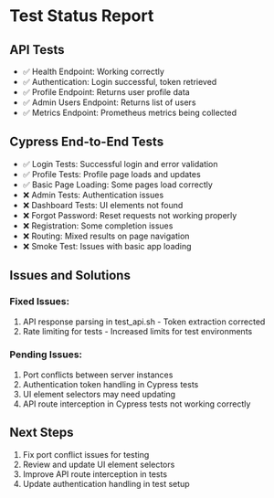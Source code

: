 # Test Status Report

## API Tests
- ✅ Health Endpoint: Working correctly
- ✅ Authentication: Login successful, token retrieved
- ✅ Profile Endpoint: Returns user profile data
- ✅ Admin Users Endpoint: Returns list of users
- ✅ Metrics Endpoint: Prometheus metrics being collected

## Cypress End-to-End Tests
- ✅ Login Tests: Successful login and error validation
- ✅ Profile Tests: Profile page loads and updates
- ✅ Basic Page Loading: Some pages load correctly
- ❌ Admin Tests: Authentication issues
- ❌ Dashboard Tests: UI elements not found
- ❌ Forgot Password: Reset requests not working properly
- ❌ Registration: Some completion issues
- ❌ Routing: Mixed results on page navigation
- ❌ Smoke Test: Issues with basic app loading

## Issues and Solutions

### Fixed Issues:
1. API response parsing in test_api.sh - Token extraction corrected
2. Rate limiting for tests - Increased limits for test environments

### Pending Issues:
1. Port conflicts between server instances
2. Authentication token handling in Cypress tests
3. UI element selectors may need updating
4. API route interception in Cypress tests not working correctly

## Next Steps
1. Fix port conflict issues for testing
2. Review and update UI element selectors
3. Improve API route interception in tests
4. Update authentication handling in test setup
